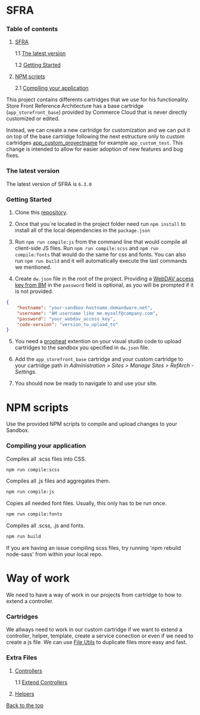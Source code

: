 <a name="Top"></a>
# SFRA #

### Table of contents ###

1. [SFRA](#sfra)  

    1.1 [The latest version](#the-latest-version)  

    1.2 [Getting Started](#getting-started)  

2. [NPM scripts](#npm-scripts)
    
    2.1 [Compiling your application](#compiling-your-application)
    
This project contains differents cartridges that we use for his functionality. 
Store Front Reference Architecture has a base cartridge (`app_storefront_base`) provided by Commerce Cloud that is never directly customized or edited.

Instead, we can create a new cartridge for customization and we can put it on top of the base cartridge following the next estructure only to custom cartridges [app_custom_proyectname]() for example `app_custom_test`. 
This change is intended to allow for easier adoption of new features and bug fixes.

### The latest version ###

The latest version of SFRA is `6.3.0`

### Getting Started ###

1. Clone this [repository](https://github.com/PuntoCommerce/storefront-reference).

2. Once that you´re located in the project folder need run `npm install` to install all of the local dependencies in the `package.json`

3. Run `npm run compile:js` from the command line that would compile all client-side JS files. Run `npm run compile:scss` and `npm run compile:fonts` that would do the same for css and fonts.
You can also run `npm run build` and it will automatically execute the last commands we mentioned.

4. Create `dw.json` file in the root of the project. Providing a [WebDAV access key from BM](https://documentation.b2c.commercecloud.salesforce.com/DOC1/index.jsp?topic=%2Fcom.demandware.dochelp%2Fcontent%2Fb2c_commerce%2Ftopics%2Fadmin%2Fb2c_access_keys_for_business_manager.html) 
in the `password` field is optional, as you will be prompted if it is not provided.
```json
{
    "hostname": "your-sandbox-hostname.demandware.net",
    "username": "AM username like me.myself@company.com",
    "password": "your_webdav_access_key",
    "code-version": "version_to_upload_to"
}
```

5. You need a [propheat](https://marketplace.visualstudio.com/items?itemName=SqrTT.prophet) extention on your visual studio code to 
upload cartridges to the sandbox you specified in `dw.json` file.

6. Add the `app_storefront_base` cartridge and your custom cartridge to your cartridge path in _Administration >  Sites >  Manage Sites > RefArch - Settings_.

7. You should now be ready to navigate to and use your site.

# NPM scripts #
Use the provided NPM scripts to compile and upload changes to your Sandbox.

### Compiling your application ###

Compiles all .scss files into CSS.
~~~bash
npm run compile:scss
~~~

Compiles all .js files and aggregates them.
~~~bash
npm run compile:js
~~~

Copies all needed font files. Usually, this only has to be run once.
~~~bash
npm run compile:fonts
~~~

Compiles all .scss, .js and fonts.
~~~bash
npm run build
~~~

If you are having an issue compiling scss files, try running 'npm rebuild node-sass' from within your local repo.


# Way of work #

We need to have a way of work in our projects from cartridge 
to how to extend a controller.

### Cartridges ###

We allways need to work in our custom cartridge if we want to
extend a controller, helper, template, create a service conection or
even if we need to create a js file. We can use
[File Utils](https://marketplace.visualstudio.com/items?itemName=sleistner.vscode-fileutils)
to duplicate files more easy and fast.

### Extra Files ###

1. [Controllers](docs/controllers.md)

    1.1 [Extend Controllers](docs/controllers.md#extend-controllers)

2. [Helpers](docs/helpers.md)

[Back to the top](#Top)